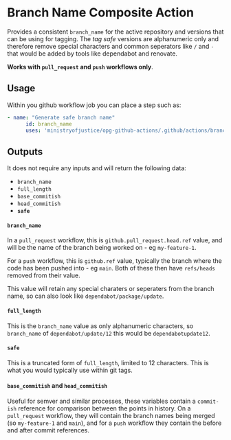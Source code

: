 # Branch Name Composite Action

Provides a consistent `branch_name` for the active repository and versions that can be using for tagging. The *tag safe* versions are alphanumeric only and therefore remove special characters and common seperators like `/` and `-` that would be added by tools like dependabot and renovate.

**Works with `pull_request` and `push` workflows only**.

## Usage

Within you github workflow job you can place a step such as:

```yaml
- name: "Generate safe branch name"
      id: branch_name
      uses: 'ministryofjustice/opg-github-actions/.github/actions/branch-name@v2.3.1'
```


## Outputs

It does not require any inputs and will return the following data:

- `branch_name`
- `full_length`
- `base_commitish`
- `head_commitish`
- **`safe`**


#### `branch_name`

In a `pull_request` workflow, this is `github.pull_request.head.ref` value, and will be the name of the branch being worked on - eg `my-feature-1`.

For a `push` workflow, this is `github.ref` value, typically the branch where the code has been pushed into - eg `main`.
Both of these then have `refs/heads` removed from their value.

This value will retain any special charaters or seperaters from the branch name, so can also look like `dependabot/package/update`.

#### `full_length`

This is the `branch_name` value as only alphanumeric characters, so `branch_name` of `dependabot/update/12` this would be `dependabotupdate12`.

#### `safe`

This is a truncated form of `full_length`, limited to 12 characters. This is what you would typically use within git tags.

#### `base_commitish` and `head_commitish`

Useful for semver and similar processes, these variables contain a `commit-ish` reference for comparison between the points in history. On a `pull_request` workflow, they will contain the branch names being merged (so `my-feature-1` and `main`), and for a `push` workflow they contain the before and after commit references.
